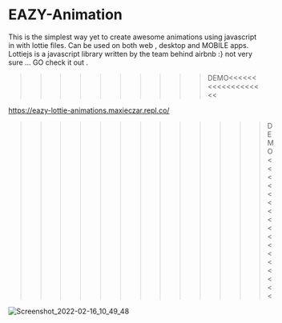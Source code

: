 # EAZY-Animation
This is the simplest way yet to create awesome animations using javascript in with lottie files. Can be used on both web , desktop and MOBILE apps. Lottiejs is a javascript library written by the team behind airbnb :} not very sure ... GO  check it out .
>>>>>>>>>>DEMO<<<<<<<<<<<<<<<<<<<

https://eazy-lottie-animations.maxieczar.repl.co/

>>>>>>>>>>>>>DEMO<<<<<<<<<<<<<<<<<


![Screenshot_2022-02-16_10_49_48](https://user-images.githubusercontent.com/41311815/157335360-593fbaf3-80f9-40e7-acbc-9c619491ba4d.png)
